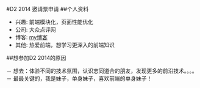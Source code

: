 #D2 2014 邀请票申请
##个人资料

- 兴趣: 前端模块化，页面性能优化
- 公司: 大众点评网
- 博客: [my博客](http://www.cnblogs.com/baoguanxia/)
- 其他: 热爱前端，想学习更深入的前端知识


##想参加D2 2014的原因

－ 想去：体验不同的技术氛围，认识志同道合的朋友，发现更多的前沿技术。。。。
－ 最最关键的，我是妹子，单身妹子，喜欢前端的单身妹子！

